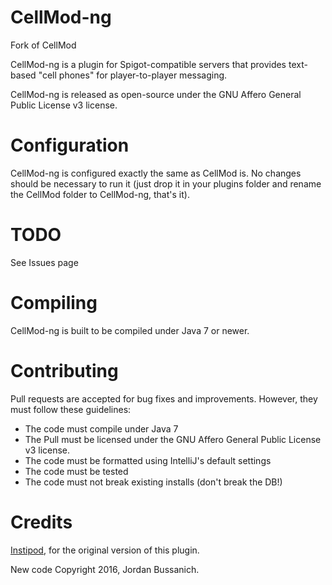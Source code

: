CellMod-ng
========
Fork of CellMod

CellMod-ng is a plugin for Spigot-compatible servers that provides text-based "cell phones" for player-to-player messaging.

CellMod-ng is released as open-source under the GNU Affero General Public License v3 license.

Configuration
=============
CellMod-ng is configured exactly the same as CellMod is. No changes should be necessary to run it (just drop it in your plugins folder and rename the CellMod folder to CellMod-ng, that's it).

TODO
======
See Issues page

Compiling
===========
CellMod-ng is built to be compiled under Java 7 or newer.

Contributing
==============
Pull requests are accepted for bug fixes and improvements.  However, they must follow these guidelines:
- The code must compile under Java 7
- The Pull must be licensed under the GNU Affero General Public License v3 license.
- The code must be formatted using IntelliJ's default settings
- The code must be tested
- The code must not break existing installs (don't break the DB!)

Credits
==============
[Instipod](https://github.com/instipod/CellMod), for the original version of this plugin.

New code Copyright 2016, Jordan Bussanich.
